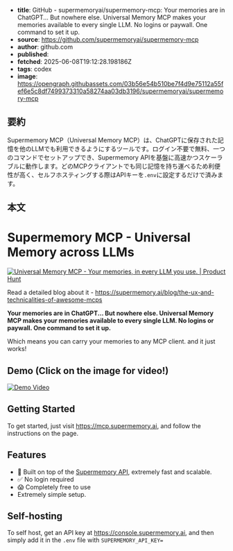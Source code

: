 <!-- metadata -->

- **title**: GitHub - supermemoryai/supermemory-mcp: Your memories are in ChatGPT... But nowhere else. Universal Memory MCP makes your memories available to every single LLM. No logins or paywall. One command to set it up.
- **source**: https://github.com/supermemoryai/supermemory-mcp
- **author**: github.com
- **published**:
- **fetched**: 2025-06-08T19:12:28.198186Z
- **tags**: codex
- **image**: https://opengraph.githubassets.com/03b56e54b510be7f4d9e75112a55fef6e5c8df7499373310a58274aa03db3196/supermemoryai/supermemory-mcp

## 要約

Supermemory MCP（Universal Memory MCP）は、ChatGPTに保存された記憶を他のLLMでも利用できるようにするツールです。ログイン不要で無料、一つのコマンドでセットアップでき、Supermemory APIを基盤に高速かつスケーラブルに動作します。どのMCPクライアントでも同じ記憶を持ち運べるため利便性が高く、セルフホスティングする際はAPIキーを`.env`に設定するだけで済みます。

## 本文

# Supermemory MCP - Universal Memory across LLMs

[![Universal Memory MCP - Your memories, in every LLM you use. | Product Hunt](https://api.producthunt.com/widgets/embed-image/v1/top-post-badge.svg?post_id=954861&theme=neutral&period=daily&t=1749339045428)](https://www.producthunt.com/products/supermemory?embed=true&utm_source=badge-top-post-badge&utm_medium=badge&utm_source=badge-universal-memory-mcp)

Read a detailed blog about it - https://supermemory.ai/blog/the-ux-and-technicalities-of-awesome-mcps

**Your memories are in ChatGPT... But nowhere else. Universal Memory MCP makes your memories available to every single LLM. No logins or paywall. One command to set it up.**

Which means you can carry your memories to any MCP client. and it just works!

## Demo (Click on the image for video!)

[![Demo Video](https://raw.githubusercontent.com/supermemoryai/supermemory-mcp/main/public/og-image.png)](https://youtu.be/ST6BR3vT5Xw)

## Getting Started

To get started, just visit https://mcp.supermemory.ai, and follow the instructions on the page.

## Features

- 🚀 Built on top of the [Supermemory API](https://supermemory.ai), extremely fast and scalable.
- ✅ No login required
- 😱 Completely free to use
- Extremely simple setup.

## Self-hosting

To self host, get an API key at https://console.supermemory.ai, and then simply add it in the `.env` file with `SUPERMEMORY_API_KEY=`
